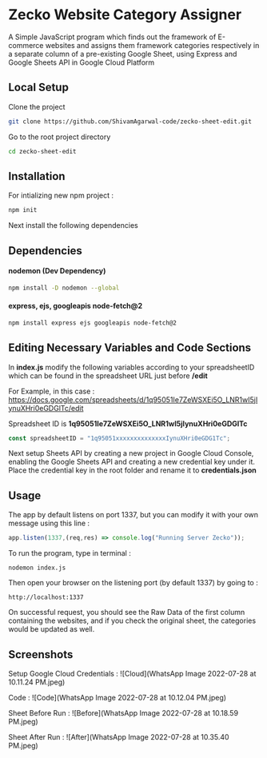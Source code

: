 
# Zecko Website Category Assigner

A Simple JavaScript program which finds out the framework of E-commerce websites and assigns them framework categories respectively in a separate column of a pre-existing Google Sheet, using Express and Google Sheets API in Google Cloud Platform


## Local Setup

Clone the project

```bash
git clone https://github.com/ShivamAgarwal-code/zecko-sheet-edit.git
```

Go to the root project directory

```bash
cd zecko-sheet-edit
```


## Installation

For intializing new npm project :

```bash
npm init
```
Next install the following dependencies
## Dependencies

#### nodemon (Dev Dependency)

```bash
npm install -D nodemon --global
```

#### express, ejs, googleapis node-fetch@2

```bash
npm install express ejs googleapis node-fetch@2
```


## Editing Necessary Variables and Code Sections

In **index.js** modify the following variables according to your spreadsheetID which can be found in the spreadsheet URL just before **/edit**

For Example, in this case :
https://docs.google.com/spreadsheets/d/1q95051Ie7ZeWSXEi5O_LNR1wI5jIynuXHri0eGDGlTc/edit

Spreadsheet ID is **1q95051Ie7ZeWSXEi5O_LNR1wI5jIynuXHri0eGDGlTc**

```javascript
const spreadsheetID = "1q95051xxxxxxxxxxxxxxIynuXHri0eGDG1Tc";
```

Next setup Sheets API by creating a new project in Google Cloud Console, enabling the Google Sheets API and creating a new credential key under it. Place the credential key in the root folder and rename it to **credentials.json**
## Usage

The app by default listens on port 1337, but you can modify it with your own message using this line :

```javascript
app.listen(1337,(req,res) => console.log("Running Server Zecko"));
```

To run the program, type in terminal :
```
nodemon index.js
```

Then open your browser on the listening port (by default 1337) by going to :
```
http://localhost:1337
```

On successful request, you should see the Raw Data of the first column containing the websites, and if you check the original sheet, the categories would be updated as well.


## Screenshots

Setup Google Cloud Credentials :
![Cloud](WhatsApp Image 2022-07-28 at 10.11.24 PM.jpeg)

Code :
![Code](WhatsApp Image 2022-07-28 at 10.12.04 PM.jpeg)

Sheet Before Run :
![Before](WhatsApp Image 2022-07-28 at 10.18.59 PM.jpeg)

Sheet After Run :
![After](WhatsApp Image 2022-07-28 at 10.35.40 PM.jpeg)
